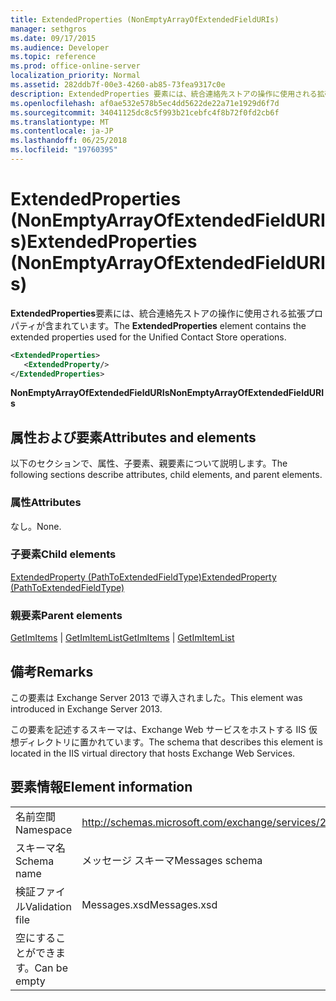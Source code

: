 ```yaml
---
title: ExtendedProperties (NonEmptyArrayOfExtendedFieldURIs)
manager: sethgros
ms.date: 09/17/2015
ms.audience: Developer
ms.topic: reference
ms.prod: office-online-server
localization_priority: Normal
ms.assetid: 282ddb7f-00e3-4260-ab85-73fea9317c0e
description: ExtendedProperties 要素には、統合連絡先ストアの操作に使用される拡張プロパティが含まれています。
ms.openlocfilehash: af0ae532e578b5ec4dd5622de22a71e1929d6f7d
ms.sourcegitcommit: 34041125dc8c5f993b21cebfc4f8b72f0fd2cb6f
ms.translationtype: MT
ms.contentlocale: ja-JP
ms.lasthandoff: 06/25/2018
ms.locfileid: "19760395"
---
```

# <a name="extendedproperties-nonemptyarrayofextendedfielduris"></a><span data-ttu-id="67424-103">ExtendedProperties (NonEmptyArrayOfExtendedFieldURIs)</span><span class="sxs-lookup"><span data-stu-id="67424-103">ExtendedProperties (NonEmptyArrayOfExtendedFieldURIs)</span></span>

<span data-ttu-id="67424-104">**ExtendedProperties**要素には、統合連絡先ストアの操作に使用される拡張プロパティが含まれています。</span><span class="sxs-lookup"><span data-stu-id="67424-104">The **ExtendedProperties** element contains the extended properties used for the Unified Contact Store operations.</span></span> 
  
```XML
<ExtendedProperties>
   <ExtendedProperty/>
</ExtendedProperties>
```

 <span data-ttu-id="67424-105">**NonEmptyArrayOfExtendedFieldURIs**</span><span class="sxs-lookup"><span data-stu-id="67424-105">**NonEmptyArrayOfExtendedFieldURIs**</span></span>
## <a name="attributes-and-elements"></a><span data-ttu-id="67424-106">属性および要素</span><span class="sxs-lookup"><span data-stu-id="67424-106">Attributes and elements</span></span>

<span data-ttu-id="67424-107">以下のセクションで、属性、子要素、親要素について説明します。</span><span class="sxs-lookup"><span data-stu-id="67424-107">The following sections describe attributes, child elements, and parent elements.</span></span>
  
### <a name="attributes"></a><span data-ttu-id="67424-108">属性</span><span class="sxs-lookup"><span data-stu-id="67424-108">Attributes</span></span>

<span data-ttu-id="67424-109">なし。</span><span class="sxs-lookup"><span data-stu-id="67424-109">None.</span></span>
  
### <a name="child-elements"></a><span data-ttu-id="67424-110">子要素</span><span class="sxs-lookup"><span data-stu-id="67424-110">Child elements</span></span>

[<span data-ttu-id="67424-111">ExtendedProperty (PathToExtendedFieldType)</span><span class="sxs-lookup"><span data-stu-id="67424-111">ExtendedProperty (PathToExtendedFieldType)</span></span>](extendedproperty-pathtoextendedfieldtype.md)
  
### <a name="parent-elements"></a><span data-ttu-id="67424-112">親要素</span><span class="sxs-lookup"><span data-stu-id="67424-112">Parent elements</span></span>

<span data-ttu-id="67424-113">[GetImItems](getimitems.md) | [GetImItemList](getimitemlist.md)</span><span class="sxs-lookup"><span data-stu-id="67424-113">[GetImItems](getimitems.md) | [GetImItemList](getimitemlist.md)</span></span>
  
## <a name="remarks"></a><span data-ttu-id="67424-114">備考</span><span class="sxs-lookup"><span data-stu-id="67424-114">Remarks</span></span>

<span data-ttu-id="67424-115">この要素は Exchange Server 2013 で導入されました。</span><span class="sxs-lookup"><span data-stu-id="67424-115">This element was introduced in Exchange Server 2013.</span></span>
  
<span data-ttu-id="67424-116">この要素を記述するスキーマは、Exchange Web サービスをホストする IIS 仮想ディレクトリに置かれています。</span><span class="sxs-lookup"><span data-stu-id="67424-116">The schema that describes this element is located in the IIS virtual directory that hosts Exchange Web Services.</span></span>
  
## <a name="element-information"></a><span data-ttu-id="67424-117">要素情報</span><span class="sxs-lookup"><span data-stu-id="67424-117">Element information</span></span>

|||
|:-----|:-----|
|<span data-ttu-id="67424-118">名前空間</span><span class="sxs-lookup"><span data-stu-id="67424-118">Namespace</span></span>  <br/> |http://schemas.microsoft.com/exchange/services/2006/messages  <br/> |
|<span data-ttu-id="67424-119">スキーマ名</span><span class="sxs-lookup"><span data-stu-id="67424-119">Schema name</span></span>  <br/> |<span data-ttu-id="67424-120">メッセージ スキーマ</span><span class="sxs-lookup"><span data-stu-id="67424-120">Messages schema</span></span>  <br/> |
|<span data-ttu-id="67424-121">検証ファイル</span><span class="sxs-lookup"><span data-stu-id="67424-121">Validation file</span></span>  <br/> |<span data-ttu-id="67424-122">Messages.xsd</span><span class="sxs-lookup"><span data-stu-id="67424-122">Messages.xsd</span></span>  <br/> |
|<span data-ttu-id="67424-123">空にすることができます。</span><span class="sxs-lookup"><span data-stu-id="67424-123">Can be empty</span></span>  <br/> ||
   

